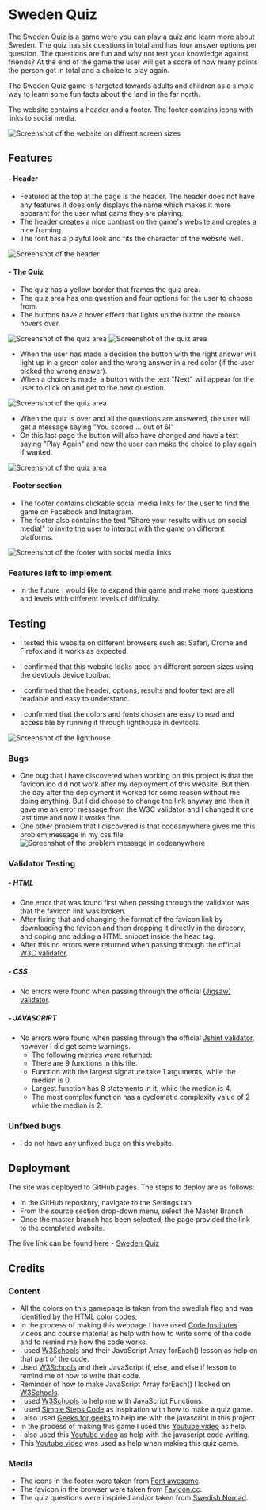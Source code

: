 # Sweden Quiz

The Sweden Quiz is a game were you can play a quiz and learn more about Sweden. The quiz has six questions in total and has four answer options per question. The questions are fun and why not test your knowledge against friends? At the end of the game the user will get a score of how many points the person got in total and a choice to play again.

The Sweden Quiz game is targeted towards adults and children as a simple way to learn some fun facts about the land in the far north. 

The website contains a header and a footer. The footer contains icons with links to social media.

![Screenshot of the website on diffrent screen sizes](https://user-images.githubusercontent.com/129947589/252144648-386179a1-d4a8-4119-ba60-9e7c219d58f9.png)

## Features

#### - Header

- Featured at the top at the page is the header. The header does not have any features it does only displays the name which makes it more apparant for the user what game they are playing.
- The header creates a nice contrast on the game's website and creates a nice framing.
- The font has a playful look and fits the character of the website well.

![Screenshot of the header](https://user-images.githubusercontent.com/129947589/252145967-07884fe6-553e-4868-93bb-86e9cd70cbd6.png)

#### - The Quiz

- The quiz has a yellow border that frames the quiz area.
- The quiz area has one question and four options for the user to choose from.
- The buttons have a hover effect that lights up the button the mouse hovers over.

![Screenshot of the quiz area](https://user-images.githubusercontent.com/129947589/252147500-23809c80-7384-4f79-a490-3ee7ea6d7cde.png)
![Screenshot of the quiz area](https://user-images.githubusercontent.com/129947589/252147717-904200ea-3517-45c3-93dc-6ebc2060b23d.png)

- When the user has made a decision the button with the right answer will light up in a green color and the wrong answer in a red color (if the user picked the wrong answer).
- When a choice is made, a button with the text "Next" will appear for the user to click on and get to the next question.

![Screenshot of the quiz area](https://user-images.githubusercontent.com/129947589/252146966-0c20ef5a-54fa-47c4-83a7-d59f91841612.png)

- When the quiz is over and all the questions are answered, the user will get a message saying "You scored ... out of 6!"
- On this last page the button will also have changed and have a text saying "Play Again" and now the user can make the choice to play again if wanted.

![Screenshot of the quiz area](https://user-images.githubusercontent.com/129947589/252146972-0e1ddb8f-0907-4304-80a7-6d33a7df5469.png)

#### - Footer section

- The footer contains clickable social media links for the user to find the game on Facebook and Instagram.
- The footer also contains the text "Share your results with us on social media!" to invite the user to interact with the game on different platforms.

![Screenshot of the footer with social media links](https://user-images.githubusercontent.com/129947589/252145988-2b72ba82-3d15-411d-8e0d-7be45dd6210a.png)

### Features left to implement

- In the future I would like to expand this game and make more questions and levels with different levels of difficulty.

## Testing

- I tested this website on different browsers such as: Safari, Crome and Firefox and it works as expected.

- I confirmed that this website looks good on different screen sizes using the devtools device toolbar.

- I confirmed that the header, options, results and footer text are all readable and easy to understand.

- I confirmed that the colors and fonts chosen are easy to read and accessible by running it through lighthouse in devtools.

![Screenshot of the lighthouse](https://user-images.githubusercontent.com/129947589/252158871-99c3b03f-dcbe-432f-b940-87e3880b25ee.png)

### Bugs

- One bug that I have discovered when working on this project is that the favicon.ico did not work after my deployment of this website. But then the day after the deployment it worked for some reason without me doing anything. But I did choose to change the link anyway and then it gave me an error message from the W3C validator and I changed it one last time and now it works fine. 
- One other problem that I discovered is that codeanywhere gives me this problem message in my css file.
  ![Screenshot of the problem message in codeanywhere](https://user-images.githubusercontent.com/129947589/252320956-c30b8393-6bf5-435f-a4a0-dc3f0898af77.png)

### Validator Testing

##### - HTML

- One error that was found first when passing through the validator was that the favicon link was broken.
- After fixing that and changing the format of the favicon link by downloading the favicon and then dropping it directly in the direcory, and coping and adding a HTML snippet inside the head tag. 
- After this no errors were returned when passing through the official [W3C validator](https://validator.w3.org/nu/?doc=https%3A%2F%2Ffrida010.github.io%2Fsweden-quiz%2F).

##### - CSS

- No errors were found when passing through the official [(Jigsaw) validator](https://jigsaw.w3.org/css-validator/validator?uri=https%3A%2F%2Ffrida010.github.io%2Fsweden-quiz%2F&profile=css3svg&usermedium=all&warning=1&vextwarning=&lang=en).

##### - JAVASCRIPT

- No errors were found when passing through the official [Jshint validator](https://jshint.com/), however I did get some warnings.
  - The following metrics were returned:
  - There are 9 functions in this file.
  - Function with the largest signature take 1 arguments, while the median is 0.
  - Largest function has 8 statements in it, while the median is 4.
  - The most complex function has a cyclomatic complexity value of 2 while the median is 2.

### Unfixed bugs

- I do not have any unfixed bugs on this website.

## Deployment

The site was deployed to GitHub pages. The steps to deploy are as follows:

- In the GitHub repository, navigate to the Settings tab
- From the source section drop-down menu, select the Master Branch
- Once the master branch has been selected, the page provided the link to the completed website.

The live link can be found here - [Sweden Quiz](https://frida010.github.io/sweden-quiz/)

## Credits

### Content

- All the colors on this gamepage is taken from the swedish flag and was identified by the [HTML color codes](https://html-color-codes.info/colors-from-image/).
- In the process of making this webpage I have used [Code Institutes](https://codeinstitute.net/) videos and course material as help with how to write some of the code and to remind me how the code works.
- I used [W3Schools](https://www.w3schools.com/jsref/jsref_foreach.asp) and their JavaScript Array forEach() lesson as help on that part of the code.
- Used [W3Schools](https://www.w3schools.com/js/js_if_else.asp) and their JavaScript if, else, and else if lesson to remind me of how to write that code.
- Reminder of how to make JavaScript Array forEach() I looked on [W3Schools](https://www.w3schools.com/jsref/jsref_foreach.asp).
- I used [W3Schools](https://www.w3schools.com/js/js_functions.asp) to help me with JavaScript Functions.
- I used [Simple Steps Code](https://simplestepscode.com/javascript-quiz-tutorial/) as inspiration with how to make a quiz game.
- I also used [Geeks for geeks](https://www.geeksforgeeks.org/how-to-create-a-simple-javascript-quiz/) to help me with the javascript in this project.
- In the process of making this game I used this [Youtube video](https://www.google.com/search?q=how+to+make+a+quiz+in+javascript&oq=how+to+make+a+quiz&gs_lcrp=EgZjaHJvbWUqBwgCEAAYgAQyBggAEEUYOTIHCAEQABiABDIHCAIQABiABDIHCAMQABiABDIHCAQQABiABDIHCAUQABiABDIGCAYQRRhBMgYIBxBFGEHSAQg4MzUyajBqN6gCALACAA&sourceid=chrome&ie=UTF-8#fpstate=ive&vld=cid:509fe98a,vid:p-2G-7vLuV4) as help.
- I also used this [Youtube video](https://www.google.com/search?q=how+to+make+a+quiz+in+javascript&oq=how+to+make+a+quiz&gs_lcrp=EgZjaHJvbWUqBwgCEAAYgAQyBggAEEUYOTIHCAEQABiABDIHCAIQABiABDIHCAMQABiABDIHCAQQABiABDIHCAUQABiABDIGCAYQRRhBMgYIBxBFGEHSAQg4MzUyajBqN6gCALACAA&sourceid=chrome&ie=UTF-8#fpstate=ive&vld=cid:370e1017,vid:riDzcEQbX6k) as help with the javascript code writing.
- This [Youtube video](https://www.google.com/search?tbm=vid&sxsrf=AB5stBjTtUIe6RI35kW0u5fJm4xOxrAa2w:1688912106572&q=how+to+make+a+quiz+in+javascript&sa=X&sqi=2&ved=2ahUKEwi_5Kzx54GAAxXzEBAIHU1JDuEQ8ccDegQIDBAH&biw=1920&bih=963&dpr=1#fpstate=ive&vld=cid:d0491b53,vid:PBcqGxrr9g8) was used as help when making this quiz game.

### Media

- The icons in the footer were taken from [Font awesome](https://fontawesome.com/).
- The favicon in the browser were taken from [Favicon.cc](https://www.favicon.cc/?action=icon&file_id=963533).
- The quiz questions were inspiried and/or taken from [Swedish Nomad](https://www.swedishnomad.com/sweden-quiz/).
